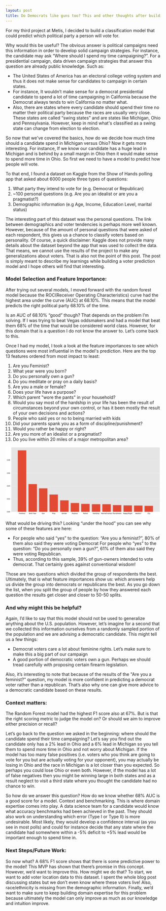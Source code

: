 ```yaml
---
layout: post
title: Do Democrats like guns too? This and other thoughts after building a voter prediction model
---
```


For my third project at Metis, I decided to build a classification model that could predict which political party a person will vote for.

Why would this be useful? The obvious answer is political campaigns need this information in order to develop solid campaign strategies. For instance, the candidate may ask “Where should I spend my time campaigning?”. For a presidential campaign, data driven campaign strategies that answer this question are already public knowledge. Such as:

* The United States of America has an electoral college voting system and thus it does not make sense for candidates to campaign in certain states.
* For instance, It wouldn’t make sense for a democrat presidential candidate to spend a lot of time campaigning in California because the Democrat always tends to win California no matter what.
* Also, there are states where every candidate should spend their time no matter their political party because the races are usually very close. These states are called “swing states” and are states like Michigan, Ohio and Pennsylvania. However, keep in mind what's classified as a swing state can change from election to election.

So now that we've covered the basics, how do we decide how much time should a candidate spend in Michigan versus Ohio? Now it gets more interesting. For instance, If we know our candidate has a huge lead in Michigan and is behind by a small margin in Ohio then it would make sense to spend more time in Ohio. So first we need to have a model to predict how people will vote. 

To that end, I found a dataset on Kaggle from the Show of Hands polling app that asked about 6000 people three types of questions:

1. What party they intend to vote for (e.g. Democrat or Republican)
1. ~100 personal questions (e.g. Are you an idealist or are you a pragmatist?)
1. Demographic information (e.g Age, Income, Education Level, marital status)

The interesting part of this dataset was the personal questions. The link between demographics and voter tendencies is perhaps more well known. However, because of the amount of personal questions that were asked of each respondent, this gives us a chance to classify voters based on personality. Of course, a quick disclaimer: Kaggle does not provide many details about the dataset beyond the app that was used to collect the data. That means, we cannot use the results of the project to make any generalizations about voters. That is also not the point of this post. The post is simply meant to describe my learnings while building a voter prediction model and I hope others will find that interesting. 

### Model Selection and Feature Importance:

After trying out several models, I moved forward with the random forest model because the ROC(Receiver Operating Characteristics) curve had the highest area under the curve (AUC) at 68.10%. This means that the model predicts the right political party 68.10% of the time. 

Is an AUC of 68.10% “good” though? That depends on the problem I’m solving. If I was trying to beat Vegas oddsmakers and had a model that beat them 68% of the time that would be considered world class. However, for this domain that is a question I do not know the answer to. Let’s come back to this.

Once I had my model, I took a look at the feature importances to see which questions were most influential in the model's prediction. Here are the top 13 features ordered from most impact to least:

1. Are you Feminist?
1. What year were you born?
1. Do you personally own a gun?
1. Do you meditate or pray on a daily basis?
1. Are you a male or female?
1. Does your life have a purpose?
1. Which parent "wore the pants" in your household?
1. Would you say most of the hardship in your life has been the result of circumstances beyond your own control, or has it been mostly the result of your own decisions and actions?
1. People who said yes or no to being married with kids
1. Did your parents spank you as a form of discipline/punishment?
1. Would you rather be happy or right?
1. Are you more of an idealist or a pragmatist?
1. Do you live within 20 miles of a major metropolitan area?

![feature_importances](/images/feature_importances.png)

What would be driving this? Looking “under the hood” you can see why some of these features are here:

* For people who said “yes” to the question: “Are you a feminist?”, 80% of them also said they were voting Democrat
For people who “yes” to the question: “Do you personally own a gun?”, 61% of them also said they were voting Republican.
* Thus, according to this sample, 39% of gun-owners intended to vote democrat. That certainly goes against conventional wisdom!

Those are two questions which divided the group of respondents the best. Ultimately, that is what feature importances show us: which answers help us divide the group into democrats or republicans the best. As you go down the list, when you split the group of people by how they answered each question the results get closer and closer to 50-50 splits. 

### And why might this be helpful?

Again, I’d like to say that this model should not be used to generalize anything about the U.S. population. However, let’s imagine for a second that we collected this information ourselves from a randomly sampled portion of the population and we are advising a democratic candidate. This might tell us a few things:

* Democrat voters care a lot about feminine rights. Let’s make sure to make this a big part of our campaign
* A good portion of democratic voters own a gun. Perhaps we should tread carefully with proposing certain firearm legislation.

Also, it’s interesting to note that because of the results of the "Are you a feminist?" question, my model is more confident in predicting a democrat voter rather than a republican. That’s also why one can give more advice to a democratic candidate based on these results.

### Context matters:

The Random Forest model had the highest F1 score also at 67%. But is that the right scoring metric to judge the model on? Or should we aim to improve either precision or recall?

Let’s go back to the question we asked in the beginning: where should the candidate spend their time campaigning? Let’s say you find out the candidate only has a 2% lead in Ohio and a 6% lead in Michigan so you tell them to spend more time in Ohio and not worry about Michigan.  If the model has too many false positives (i.e. voters who you think are going to vote for you but are actually voting for your opponent), you may actually be losing in Ohio and the race in Michigan is a lot closer than you expected. So perhaps you could lose Ohio or even both. However, if the model has a lot of false negatives then you might be winning large in both states and as a result neglect to visit a third state where you thought the candidate had no chance to win. 

So how do we answer this question? How do we know whether 68% AUC is a good score for a model. Context and benchmarking. This is where domain expertise comes into play. A data science team for a candidate would know what accuracy benchmarks had been achieved in the past. They should also work on understanding which error (Type I or Type II) is more undesirable. Most likely, they would develop a confidence interval (as you see in most polls) and could for instance decide that any state where the candidate had somewhere within a -5% deficit to +5% lead would be important enough to spend time in. 

### Next Steps/Future Work:

So now what? A 68% F1 score shows that there is some predictive power to the model! This MVP has shown that there’s promise in this concept. However, we’d want to improve this. How might we do that? To start, we want to add voter location data to this dataset. I spent the whole blog post discussing states but we don’t even know where these voters live! Also, race/ethnicity is missing from the demographic information. Finally, we’d want to make sure to keep building domain expertise for this problem because ultimately the model can only improve as much as our knowledge and intuition improve. 
